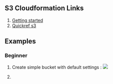 ## S3 Cloudformation Links

1. [Getting started](http://docs.aws.amazon.com/AWSCloudFormation/latest/UserGuide/gettingstarted.templatebasics.html)
2. [Quickref s3](http://docs.aws.amazon.com/AWSCloudFormation/latest/UserGuide/quickref-s3.html)

## Examples

### Beginner

1. Create simple bucket with default settings : ![](https://s3.amazonaws.com/cloudformation-examples/cloudformation-launch-stack.png)

2.